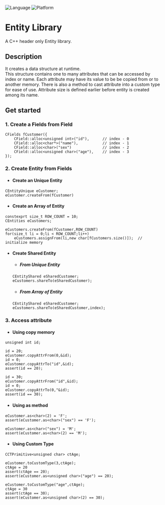 ![Language](https://img.shields.io/badge/language-c++-red.svg)
![Platform](https://img.shields.io/badge/platform-gnu%20%7C%20linux%20%7C%20unix-lightgrey.svg)

# Entity Library
A C++ header only Entity library.

## Description
It creates a data structure at runtime.\
This structure contains one to many attributes that can be accessed by index or name.
Each attribute may have its value to be be copied from or to another memory.
There is also a method to cast attribute into a custom type for ease of use.
Attribute size is defined earlier before entity is created among its name.

## Get started
### 1. Create a Fields from Field
```
CFields fCustomer({
    CField::alloc<unsigned int>("id"),      // index - 0
    CField::alloc<char*>("name"),           // index - 1
    CField::alloc<char>("sex")              // index - 2
    CField::alloc<unsigned char>("age"),    // index - 3
});
```
### 2. Create Entity from Fields

- #### Create an Unique Entity
```
CEntityUnique eCustomer;
eCustomer.createFrom(fCustomer)
```

- #### Create an Array of Entity 
```
constexprt size_t ROW_COUNT = 10;
CEntities eCustomers;

eCustomers.createFrom(fCustomer,ROW_COUNT)
for(size_t li = 0;li < ROW_COUNT;li++)
    eCustomers.assignFrom(li,new char[fCustomers.size()]);  // initialize memory
```

- #### Create Shared Entity
     - ##### From Unique Entity
     ```
     CEntityShared eSharedCustomer;
     eCustomers.shareTo(eSharedCustomer);
     ```
     - ##### From Array of Entity
     ```
     CEntityShared eSharedCustomer;
     eCustomers.shareTo(eSharedCustomer,index);
     ```


### 3. Access attribute
- #### Using copy memory
```
unsigned int id;

id = 20;
eCustomer.copyAttrFrom(0,&id);
id = 0;
eCustomer.copyAttrTo("id",&id);
assert(id == 20);

id = 30;
eCustomer.copyAttrFrom("id",&id);
id = 0;
eCustomer.copyAttrTo(0,"&id);
assert(id == 30);

```
- #### Using as method 
```
eCustomer.as<char>(2) = 'F';
assert(eCustomer.as<char>("sex") == 'F');

eCustomer.as<char>("sex") = 'M';
assert(eCustomer.as<char>(2) == 'M');

```
- #### Using Custom Type
```
CCTPrimitive<unsigned char> ctAge;

eCustomer.toCustomType(3,ctAge);
ctAge = 20
assert(ctAge == 20);
assert(eCustomer.as<unsigned char>("age") == 20);

eCustomer.toCustomType("age",ctAge);
ctAge = 30
assert(ctAge == 30);
assert(eCustomer.as<unsigned char>(2) == 30);
```

